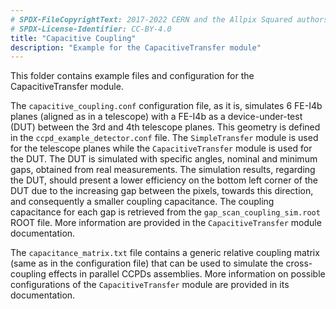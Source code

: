 ```yaml
---
# SPDX-FileCopyrightText: 2017-2022 CERN and the Allpix Squared authors
# SPDX-License-Identifier: CC-BY-4.0
title: "Capacitive Coupling"
description: "Example for the CapacitiveTransfer module"
---
```


This folder contains example files and configuration for the CapacitiveTransfer module.

The `capacitive_coupling.conf` configuration file, as it is, simulates 6 FE-I4b planes (aligned as in a telescope) with a FE-I4b as a device-under-test (DUT) between the 3rd and 4th telescope planes.
This geometry is defined in the `ccpd_example_detector.conf` file.
The `SimpleTransfer` module is used for the telescope planes while the `CapacitiveTransfer` module is used for the DUT.
The DUT is simulated with specific angles, nominal and minimum gaps, obtained from real measurements.
The simulation results, regarding the DUT, should present a lower efficiency on the bottom left corner of the DUT due to the increasing gap between the pixels, towards this direction, and consequently a smaller coupling capacitance.
The coupling capacitance for each gap is retrieved from the `gap_scan_coupling_sim.root` ROOT file.
More information are provided in the `CapacitiveTransfer` module documentation.

The `capacitance_matrix.txt` file contains a generic relative coupling matrix (same as in the configuration file) that can be used to simulate the cross-coupling effects in parallel CCPDs assemblies.
More information on possible configurations of the `CapacitiveTransfer` module are provided in its documentation.
